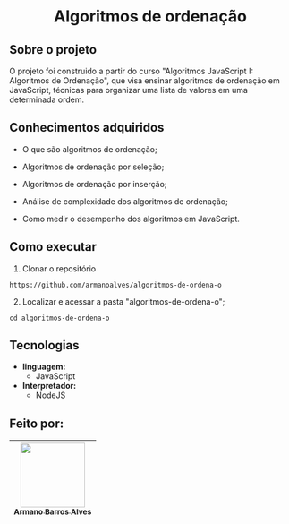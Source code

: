 # <p align="center" >  Algoritmos de ordenação  </p> 

## Sobre o projeto

O projeto foi construido a partir do curso "Algoritmos JavaScript I: Algoritmos de Ordenação", que visa ensinar algoritmos de ordenação em JavaScript, técnicas para organizar uma lista de valores em uma determinada ordem. 

## Conhecimentos adquiridos

- O que são algoritmos de ordenação;

- Algoritmos de ordenação por seleção;

- Algoritmos de ordenação por inserção;

- Análise de complexidade dos algoritmos de ordenação;

- Como medir o desempenho dos algoritmos em JavaScript.


## Como executar
1. Clonar o repositório

  ```
  https://github.com/armanoalves/algoritmos-de-ordena-o
  ```

2. Localizar e acessar a pasta "algoritmos-de-ordena-o";

  ```
  cd algoritmos-de-ordena-o
  ```

## Tecnologias

  * **linguagem:**  
    * JavaScript
  * **Interpretador:**
    * NodeJS

## Feito por: 

| [<img src="https://avatars.githubusercontent.com/armanoalves" width=115><br><sub>Armano Barros Alves</sub>](https://github.com/armanoalves) |
| :---: |
